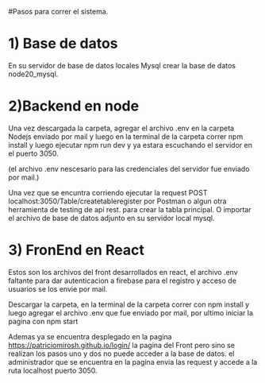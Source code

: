 
#Pasos para correr el sistema.
 
# 1) Base de datos 
En su servidor de base de datos locales Mysql crear la base de datos node20_mysql.


# 2)Backend en node

Una vez descargada la carpeta,  agregar el archivo .env en la carpeta Nodejs enviado por mail y luego en la terminal de la carpeta correr npm install y luego ejecutar npm run dev y ya estara escuchando el servidor en el puerto 3050.

(el archivo .env nescesario para las credenciales del servidor fue enviado por mail.)

Una vez que se encuntra corriendo ejecutar la request  POST localhost:3050/Table/createtableregister  por Postman o algun otra herramienta de testing de api rest. para crear la tabla principal. O importar el archivo de base de datos adjunto en su servidor local mysql.




# 3) FronEnd  en  React

Estos son los archivos del front desarrollados en react, el archivo .env faltante para dar autenticacion a firebase para el registro y acceso de usuarios se los envie por mail.

Descargar la carpeta, en la terminal de la carpeta correr con npm install y luego agregar el archivo .env que fue enviado por mail, por ultimo iniciar la pagina con npm start



Ademas ya se encuentra desplegado en la pagina https://patriciomirosh.github.io/login/ la pagina del Front pero sino se realizan los pasos uno y dos no puede acceder a la base de datos.
el administrador que se encuentra en la pagina envia las request y accede a la ruta  localhost puerto 3050.


